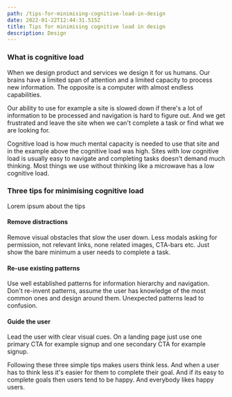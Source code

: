 ```yaml
---
path: /tips-for-minimising-cognitive-load-in-design
date: 2022-01-22T12:44:31.515Z
title: Tips for minimising cognitive load in design
description: Design
---
```

### What is cognitive load

When we design product and services we design it for us humans. Our brains have a limited span of attention and a limited capacity to process new information. The opposite is a computer with almost endless capabilities. 

Our ability to use for example a site is slowed down if there's a lot of information to be processed and navigation is hard to figure out. And we get frustrated and leave the site when we can't complete a task or find what we are looking for.

Cognitive load is how much mental capacity is needed to use that site and in the example above the cognitive load was high. Sites with low cognitive load is usually easy to navigate and completing tasks doesn't demand much thinking. Most things we use without thinking like a microwave has a low cognitive load. <br />

### Three tips for minimising cognitive load

Lorem ipsum about the tips

#### Remove distractions

Remove visual obstacles that slow the user down. Less modals asking for permission, not relevant links, none related images, CTA-bars etc. Just show the bare minimum a user needs to complete a task.<br />

#### Re-use existing patterns

Use well established patterns for information hierarchy and navigation. Don't re-invent patterns, assume the user has knowledge of the most common ones and design around them. Unexpected patterns lead to confusion.<br />

#### Guide the user

Lead the user with clear visual cues. On a landing page just use one primary CTA for example signup and one secondary CTA for example signup.
<br />

Following these three simple tips makes users think less. And when a user has to think less it's easier for them to complete their goal. And if its easy to complete goals then users tend to be happy. And everybody likes happy users.